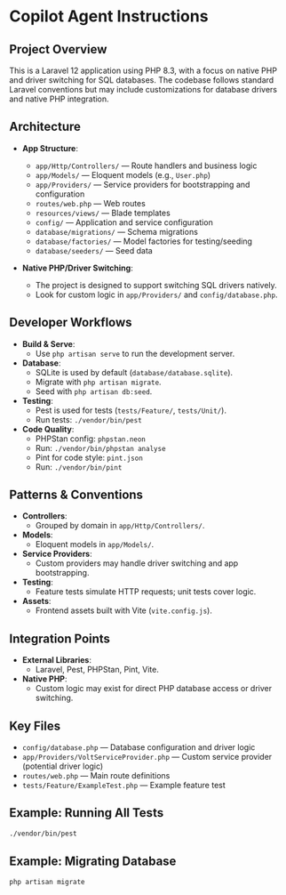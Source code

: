 # Copilot Agent Instructions

## Project Overview

This is a Laravel 12 application using PHP 8.3, with a focus on native PHP and driver switching for SQL databases. The codebase follows standard Laravel conventions but may include customizations for database drivers and native PHP integration.

## Architecture

- **App Structure**:  
  - `app/Http/Controllers/` — Route handlers and business logic  
  - `app/Models/` — Eloquent models (e.g., `User.php`)  
  - `app/Providers/` — Service providers for bootstrapping and configuration  
  - `routes/web.php` — Web routes  
  - `resources/views/` — Blade templates  
  - `config/` — Application and service configuration  
  - `database/migrations/` — Schema migrations  
  - `database/factories/` — Model factories for testing/seeding  
  - `database/seeders/` — Seed data

- **Native PHP/Driver Switching**:  
  - The project is designed to support switching SQL drivers natively.  
  - Look for custom logic in `app/Providers/` and `config/database.php`.

## Developer Workflows

- **Build & Serve**:  
  - Use `php artisan serve` to run the development server.
- **Database**:  
  - SQLite is used by default (`database/database.sqlite`).  
  - Migrate with `php artisan migrate`.  
  - Seed with `php artisan db:seed`.
- **Testing**:  
  - Pest is used for tests (`tests/Feature/`, `tests/Unit/`).  
  - Run tests: `./vendor/bin/pest`
- **Code Quality**:  
  - PHPStan config: `phpstan.neon`  
  - Run: `./vendor/bin/phpstan analyse`
  - Pint for code style: `pint.json`  
  - Run: `./vendor/bin/pint`

## Patterns & Conventions

- **Controllers**:  
  - Grouped by domain in `app/Http/Controllers/`.
- **Models**:  
  - Eloquent models in `app/Models/`.
- **Service Providers**:  
  - Custom providers may handle driver switching and app bootstrapping.
- **Testing**:  
  - Feature tests simulate HTTP requests; unit tests cover logic.
- **Assets**:  
  - Frontend assets built with Vite (`vite.config.js`).

## Integration Points

- **External Libraries**:  
  - Laravel, Pest, PHPStan, Pint, Vite.
- **Native PHP**:  
  - Custom logic may exist for direct PHP database access or driver switching.

## Key Files

- `config/database.php` — Database configuration and driver logic
- `app/Providers/VoltServiceProvider.php` — Custom service provider (potential driver logic)
- `routes/web.php` — Main route definitions
- `tests/Feature/ExampleTest.php` — Example feature test

## Example: Running All Tests

```bash
./vendor/bin/pest
```

## Example: Migrating Database

```bash
php artisan migrate
```
